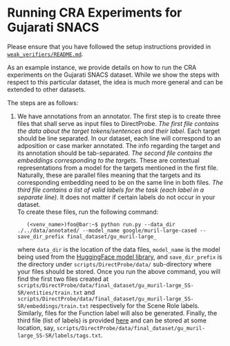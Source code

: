 # Running CRA Experiments for Gujarati SNACS

Please ensure that you have followed the setup instructions provided in [`weak_verifiers/README.md`](https://github.com/utahnlp/weak-verifiers/blob/main/README.md).

As an example instance, we provide details on how to run the CRA experiments on the Gujarati SNACS dataset. While we show the steps with respect to this particular dataset, the idea is much more general and can be extended to other datasets. 

The steps are as follows:
1. We have annotations from an annotator. The first step is to create three files that shall serve as input files to DirectProbe. <i>The first file contains the data about the target tokens/sentences and their label</i>. Each target should be line separated. In our dataset, each line will correspond to an adposition or case marker annotated. The info regarding the target and its annotation should be tab-separated. <i>The second file contains the embeddings corresponding to the targets</i>. These are contextual representations from a model for the targets mentioned in the first file. Naturally, these are parallel files meaning that the targets and its corresponding embedding need to be on the same line in both files.  <i>The third file contains a list of valid labels for the task (each label in a separate line)</i>. It does not matter if certain labels do not occur in your dataset.<br>
    To create these files, run the following command:
    ```console
       (<venv_name>)foo@bar:~$ python run.py --data_dir ./../data/annotated/ --model_name google/muril-large-cased --save_dir_prefix final_dataset/gu_muril-large_
    ```
    where `data_dir` is the location of the data files, `model_name` is the model being used from the [HuggingFace model library](https://huggingface.co/models), and `save_dir_prefix` is the directory under `scripts/DirectProbe/data/` sub-directory where your files should be stored.
   Once you run the above command, you will find the first two files created at `scripts/DirectProbe/data/final_dataset/gu_muril-large_SS-SR/entities/train.txt` and `scripts/DirectProbe/data/final_dataset/gu_muril-large_SS-SR/embeddings/train.txt` respectively for the Scene Role labels. Similarly, files for the Function label will also be generated. Finally, the third file (list of labels) is provided [here]() and can be stored at some location, say, `scripts/DirectProbe/data/final_dataset/gu_muril-large_SS-SR/labels/tags.txt`.
